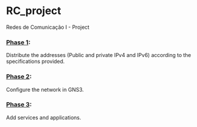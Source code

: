 # RC_project
Redes de Comunicação I - Project

### [Phase 1](https://github.com/FabioFrancoo/RC1_project/tree/main/phase_1):

Distribute the addresses (Public and private IPv4 and IPv6) according to the specifications provided.

### [Phase 2](https://github.com/FabioFrancoo/RC1_project/tree/main/phase_2):

Configure the network in GNS3.

### [Phase 3](https://github.com/FabioFrancoo/RC1_project/tree/main/phase_3):

Add services and applications.